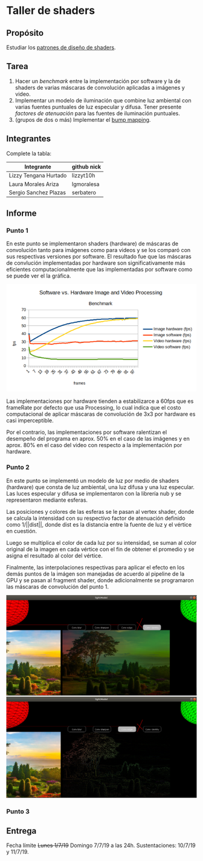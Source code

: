# Taller de shaders

## Propósito

Estudiar los [patrones de diseño de shaders](http://visualcomputing.github.io/Shaders/#/4).

## Tarea

1. Hacer un _benchmark_ entre la implementación por software y la de shaders de varias máscaras de convolución aplicadas a imágenes y video.
2. Implementar un modelo de iluminación que combine luz ambiental con varias fuentes puntuales de luz especular y difusa. Tener presente _factores de atenuación_ para las fuentes de iluminación puntuales.
3. (grupos de dos o más) Implementar el [bump mapping](https://en.wikipedia.org/wiki/Bump_mapping).

## Integrantes

Complete la tabla:

| Integrante | github nick |
|------------|-------------|
| Lizzy Tengana Hurtado | lizzyt10h |
| Laura Morales Ariza | lgmoralesa |
| Sergio Sanchez Plazas | serbatero |

## Informe
### Punto 1

En este punto se implementaron shaders (hardware) de máscaras de convolución tanto para imágenes como para videos y se los comparó con sus respectivas versiones por software. El resultado fue que las máscaras de convlución implementadas por hardware son significativamente más eficientes computacionalmente que las implementadas por software como se puede ver el la gráfica.

![benchmark](./Punto1_convolutions/benchmark.png)

Las implementaciones por hardware tienden a estabilizarce a 60fps que es frameRate por defecto que usa Processing, lo cual indica que el costo computacional de aplicar máscaras de convolución de 3x3 por hardware es casi imperceptible.

Por el contrario, las implementaciones por software ralentizan el desempeño del programa en aprox. 50% en el caso de las imágenes y en aprox. 80% en el caso del video con respecto a la implementación por hardware.

### Punto 2

En este punto se implementó un modelo de luz por medio de shaders (hardware) que consta de luz ambiental, una luz difusa y una luz especular. Las luces especular y difusa se implementaron con la librería nub y se representaron mediante esferas.

Las posiciones y colores de las esferas se le pasan al vertex shader, donde se calcula la intensidad con su respectivo factor de atenuación definido como 1/||dist||, donde dist es la distancia entre la fuente de luz y el vértice en cuestión.

Luego se multiplica el color de cada luz por su intensidad, se suman al color original de la imagen en cada vértice con el fin de obtener el promedio y se asigna el resultado al color del vértice.

Finalmente, las interpolaciones respectivas para aplicar el efecto en los demás puntos de la imágen son manejadas de acuerdo al pipeline de la GPU y se pasan al fragment shader, donde adicionalmente se programaron las máscaras de convolución del punto 1.

![identity_conv](./Punto2_lightModel/identity_conv.png)
![edge_conv](./Punto2_lightModel/edge_conv.png)


### Punto 3

## Entrega

Fecha límite ~~Lunes 1/7/19~~ Domingo 7/7/19 a las 24h. Sustentaciones: 10/7/19 y 11/7/19.
